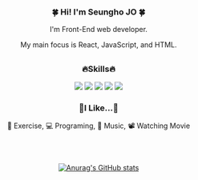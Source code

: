 <div align=center>
<h3> 🍀 Hi! I'm Seungho JO 🍀</h3>
  
I'm Front-End web developer.

My main focus is React, JavaScript, and HTML.
  ##

<h3>🔥Skills🔥</h3>
  <img src="https://img.shields.io/badge/html-E34F26?style=for-the-badge&logo=html5&logoColor=white">
<img src="https://img.shields.io/badge/css-1572B6?style=for-the-badge&logo=css3&logoColor=white">
<img src="https://img.shields.io/badge/javascript-F7DF1E?style=for-the-badge&logo=javascript&logoColor=black">
<img src="https://img.shields.io/badge/react-61DAFB?style=for-the-badge&logo=react&logoColor=black">
<img src="https://img.shields.io/badge/Git-F05032?style=for-the-badge&logo=Git&logoColor=white">

  
<h3>💙I Like...💙</h3>
  💪 Exercise, 💻 Programing, 🎵 Music, 📽️ Watching Movie
  
##
  <br>

[![Anurag's GitHub stats](https://github-readme-stats.vercel.app/api?username=jo-seungho)](https://github.com/anuraghazra/github-readme-stats)
</div>

<!--
**jo-seungho/jo-seungho** is a ✨ _special_ ✨ repository because its `README.md` (this file) appears on your GitHub profile.

Here are some ideas to get you started:

- 🔭 I’m currently working on ...
- 🌱 I’m currently learning ...
- 👯 I’m looking to collaborate on ...
- 🤔 I’m looking for help with ...
- 💬 Ask me about ...
- 📫 How to reach me: ...
- 😄 Pronouns: ...
- ⚡ Fun fact: ...
-->
